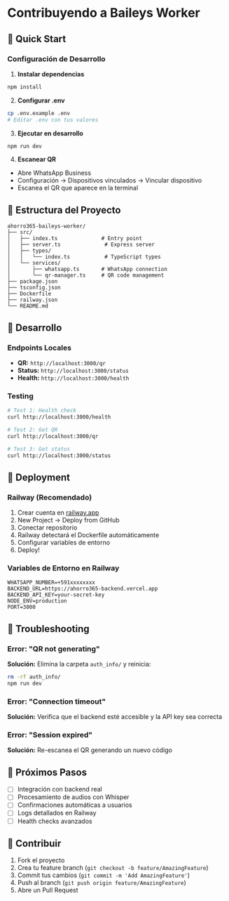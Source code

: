 # Contribuyendo a Baileys Worker

## 🚀 Quick Start

### Configuración de Desarrollo

1. **Instalar dependencias**
```bash
npm install
```

2. **Configurar .env**
```bash
cp .env.example .env
# Editar .env con tus valores
```

3. **Ejecutar en desarrollo**
```bash
npm run dev
```

4. **Escanear QR**
- Abre WhatsApp Business
- Configuración → Dispositivos vinculados → Vincular dispositivo
- Escanea el QR que aparece en la terminal

## 📁 Estructura del Proyecto

```
ahorro365-baileys-worker/
├── src/
│   ├── index.ts              # Entry point
│   ├── server.ts              # Express server
│   ├── types/
│   │   └── index.ts           # TypeScript types
│   └── services/
│       ├── whatsapp.ts       # WhatsApp connection
│       └── qr-manager.ts     # QR code management
├── package.json
├── tsconfig.json
├── Dockerfile
├── railway.json
└── README.md
```

## 🔧 Desarrollo

### Endpoints Locales

- **QR:** `http://localhost:3000/qr`
- **Status:** `http://localhost:3000/status`
- **Health:** `http://localhost:3000/health`

### Testing

```bash
# Test 1: Health check
curl http://localhost:3000/health

# Test 2: Get QR
curl http://localhost:3000/qr

# Test 3: Get status
curl http://localhost:3000/status
```

## 🚢 Deployment

### Railway (Recomendado)

1. Crear cuenta en [railway.app](https://railway.app)
2. New Project → Deploy from GitHub
3. Conectar repositorio
4. Railway detectará el Dockerfile automáticamente
5. Configurar variables de entorno
6. Deploy!

### Variables de Entorno en Railway

```env
WHATSAPP_NUMBER=+591xxxxxxxx
BACKEND_URL=https://ahorro365-backend.vercel.app
BACKEND_API_KEY=your-secret-key
NODE_ENV=production
PORT=3000
```

## 🐛 Troubleshooting

### Error: "QR not generating"
**Solución:** Elimina la carpeta `auth_info/` y reinicia:
```bash
rm -rf auth_info/
npm run dev
```

### Error: "Connection timeout"
**Solución:** Verifica que el backend esté accesible y la API key sea correcta

### Error: "Session expired"
**Solución:** Re-escanea el QR generando un nuevo código

## 📝 Próximos Pasos

- [ ] Integración con backend real
- [ ] Procesamiento de audios con Whisper
- [ ] Confirmaciones automáticas a usuarios
- [ ] Logs detallados en Railway
- [ ] Health checks avanzados

## 🤝 Contribuir

1. Fork el proyecto
2. Crea tu feature branch (`git checkout -b feature/AmazingFeature`)
3. Commit tus cambios (`git commit -m 'Add AmazingFeature'`)
4. Push al branch (`git push origin feature/AmazingFeature`)
5. Abre un Pull Request

